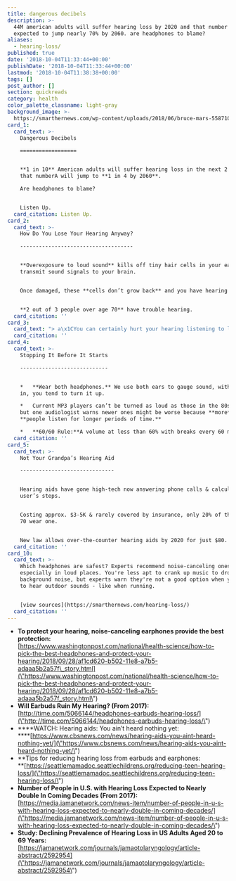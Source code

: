 ```yaml
---
title: dangerous decibels
description: >-
  44M american adults will suffer hearing loss by 2020 and that number is
  expected to jump nearly 70% by 2060. are headphones to blame?
aliases:
  - hearing-loss/
published: true
date: '2018-10-04T11:33:44+00:00'
publishDate: '2018-10-04T11:33:44+00:00'
lastmod: '2018-10-04T11:38:38+00:00'
tags: []
post_author: []
section: quickreads
category: health
color_palette_classname: light-gray
background_image: >-
  https://smarthernews.com/wp-content/uploads/2018/06/bruce-mars-558710-unsplash-scaled.jpg
card_1:
  card_text: >-
    Dangerous Decibels

    ==================


    **1 in 10** American adults will suffer hearing loss in the next 2 yrs &
    that numberA will jump to **1 in 4 by 2060**.  

    Are headphones to blame?


    Listen Up.
  card_citation: Listen Up.
card_2:
  card_text: >-
    How Do You Lose Your Hearing Anyway?

    ------------------------------------


    **Overexposure to loud sound** kills off tiny hair cells in your ear that
    transmit sound signals to your brain.


    Once damaged, these **cells don’t grow back** and you have hearing loss.


    **2 out of 3 people over age 70** have trouble hearing.
  card_citation: ''
card_3:
  card_text: "> a\x1CYou can certainly hurt your hearing listening to loud music, whether through earbuds or something else. But earbuds and listening to music with earbuds are not a major cause of hearing loss.a\x1D\n> \n> Dr. Robert Dobie, clinical professor of otolaryngology at the University of Texas Health Science Center. One of Dr. Dobie's March 2017 studies found rates of hearing loss have actually fallen among adults aged 20-69."
  card_citation: ''
card_4:
  card_text: >-
    Stopping It Before It Starts

    ----------------------------


    *   **Wear both headphones.** We use both ears to gauge sound, with just one
    in, you tend to turn it up.

    *   Current MP3 players can’t be turned as loud as those in the 80s & 90s,
    but one audiologist warns newer ones might be worse because **more**A
    **people listen for longer periods of time.**

    *   **60/60 Rule:**A volume at less than 60% with breaks every 60 mins.
  card_citation: ''
card_5:
  card_text: >-
    Not Your Grandpa’s Hearing Aid

    ------------------------------


    Hearing aids have gone high-tech now answering phone calls & calculating
    user’s steps.


    Costing approx. $3-5K & rarely covered by insurance, only 20% of those over
    70 wear one.


    New law allows over-the-counter hearing aids by 2020 for just $80.
  card_citation: ''
card_10:
  card_text: >-
    Which headphones are safest? Experts recommend noise-canceling ones,
    especially in loud places. You're less apt to crank up music to drown out
    background noise, but experts warn they're not a good option when you need
    to hear outdoor sounds - like when running.


    [view sources](https://smarthernews.com/hearing-loss/)
  card_citation: ''
---
```

*   **To protect your hearing, noise-canceling earphones provide the best protection:**  
    [https://www.washingtonpost.com/national/health-science/how-to-pick-the-best-headphones-and-protect-your-hearing/2018/09/28/af1cd620-b502-11e8-a7b5-adaaa5b2a57f\_story.html](\"https://www.washingtonpost.com/national/health-science/how-to-pick-the-best-headphones-and-protect-your-hearing/2018/09/28/af1cd620-b502-11e8-a7b5-adaaa5b2a57f_story.html\")
*   **Will Earbuds Ruin My Hearing? (From 2017):**  
    [http://time.com/5066144/headphones-earbuds-hearing-loss/](\"http://time.com/5066144/headphones-earbuds-hearing-loss/\")
*   ****WATCH: Hearing aids: You ain’t heard nothing yet:  
    ****[https://www.cbsnews.com/news/hearing-aids-you-aint-heard-nothing-yet/](\"https://www.cbsnews.com/news/hearing-aids-you-aint-heard-nothing-yet/\")
*   **Tips for reducing hearing loss from earbuds and earphones:  
    **[https://seattlemamadoc.seattlechildrens.org/reducing-teen-hearing-loss/](\"https://seattlemamadoc.seattlechildrens.org/reducing-teen-hearing-loss/\")
*   **Number of People in U.S. with Hearing Loss Expected to Nearly Double In Coming Decades (From 2017):**  
    [https://media.jamanetwork.com/news-item/number-of-people-in-u-s-with-hearing-loss-expected-to-nearly-double-in-coming-decades/](\"https://media.jamanetwork.com/news-item/number-of-people-in-u-s-with-hearing-loss-expected-to-nearly-double-in-coming-decades/\")
*   **Study: Declining Prevalence of Hearing Loss in US Adults Aged 20 to 69 Years:**  
    [https://jamanetwork.com/journals/jamaotolaryngology/article-abstract/2592954](\"https://jamanetwork.com/journals/jamaotolaryngology/article-abstract/2592954\")